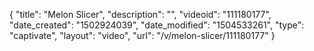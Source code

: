 {
    "title": "Melon Slicer",
    "description": "",
    "videoid": "111180177",
    "date_created": "1502924039",
    "date_modified": "1504533261",
    "type": "captivate",
    "layout": "video",
    "url": "\/v\/melon-slicer\/111180177"
}